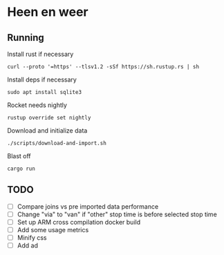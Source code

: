 # Heen en weer

## Running
Install rust if necessary
```
curl --proto '=https' --tlsv1.2 -sSf https://sh.rustup.rs | sh
```

Install deps if necessary
```
sudo apt install sqlite3
```

Rocket needs nightly
```
rustup override set nightly
```

Download and initialize data
```
./scripts/download-and-import.sh
```

Blast off
```
cargo run
```

## TODO
- [ ] Compare joins vs pre imported data performance
- [ ] Change "via" to "van" if "other" stop time is before selected stop time
- [ ] Set up ARM cross compilation docker build
- [ ] Add some usage metrics
- [ ] Minify css
- [ ] Add ad
